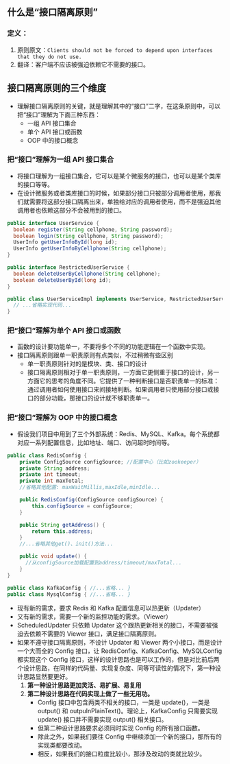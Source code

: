 ## 什么是“接口隔离原则”
### 定义：
1. 原则原文：`Clients should not be forced to depend upon interfaces that they do not use.`
2. 翻译：客户端不应该被强迫依赖它不需要的接口。

## 接口隔离原则的三个维度
- 理解接口隔离原则的关键，就是理解其中的“接口”二字，在这条原则中，可以把“接口”理解为下面三种东西：
  - 一组 API 接口集合
  - 单个 API 接口或函数
  - OOP 中的接口概念

### 把“接口”理解为一组 API 接口集合
  - 将接口理解为一组接口集合，它可以是某个微服务的接口，也可以是某个类库的接口等等。
  - 在设计微服务或者类库接口的时候，如果部分接口只被部分调用者使用，那我们就需要将这部分接口隔离出来，单独给对应的调用者使用，而不是强迫其他调用者也依赖这部分不会被用到的接口。

```java
public interface UserService {
  boolean register(String cellphone, String password);
  boolean login(String cellphone, String password);
  UserInfo getUserInfoById(long id);
  UserInfo getUserInfoByCellphone(String cellphone);
}

public interface RestrictedUserService {
  boolean deleteUserByCellphone(String cellphone);
  boolean deleteUserById(long id);
}

public class UserServiceImpl implements UserService, RestrictedUserService {
  // ...省略实现代码...
}
```

### 把“接口”理解为单个 API 接口或函数
- 函数的设计要功能单一，不要将多个不同的功能逻辑在一个函数中实现。
- 接口隔离原则跟单一职责原则有点类似，不过稍微有些区别
  - 单一职责原则针对的是模块、类、接口的设计
  - 接口隔离原则相对于单一职责原则，一方面它更侧重于接口的设计，另一方面它的思考的角度不同。它提供了一种判断接口是否职责单一的标准：通过调用者如何使用接口来间接地判断。如果调用者只使用部分接口或接口的部分功能，那接口的设计就不够职责单一。

### 把“接口”理解为 OOP 中的接口概念
- 假设我们项目中用到了三个外部系统：Redis、MySQL、Kafka。每个系统都对应一系列配置信息，比如地址、端口、访问超时时间等。

```java
public class RedisConfig {
    private ConfigSource configSource; //配置中心（比如zookeeper）
    private String address;
    private int timeout;
    private int maxTotal;
    //省略其他配置: maxWaitMillis,maxIdle,minIdle...

    public RedisConfig(ConfigSource configSource) {
        this.configSource = configSource;
    }

    public String getAddress() {
        return this.address;
    }
    //...省略其他get()、init()方法...

    public void update() {
      //从configSource加载配置到address/timeout/maxTotal...
    }
}

public class KafkaConfig { //...省略... }
public class MysqlConfig { //...省略... }
```

- 现有新的需求，要求 Redis 和 Kafka 配置信息可以热更新（Updater）
- 又有新的需求，需要一个新的监控功能的需求。（Viewer）
- ScheduledUpdater 只依赖 Updater 这个跟热更新相关的接口，不需要被强迫去依赖不需要的 Viewer 接口，满足接口隔离原则。
- 如果不遵守接口隔离原则，不设计 Updater 和 Viewer 两个小接口，而是设计一个大而全的 Config 接口，让 RedisConfig、KafkaConfig、MySQLConfig都实现这个 Config 接口，这样的设计思路也是可以工作的，但是对比前后两个设计思路，在同样的代码量、实现复杂度、同等可读性的情况下，第一种设计思路显然要更好。
  1. **第一种设计思路更加灵活、易扩展、易复用** 
  2. **第二种设计思路在代码实现上做了一些无用功。**
     - Config 接口中包含两类不相关的接口，一类是 update()，一类是 output() 和 outpuInPlainText()。理论上，KafkaConfig 只需要实现 update() 接口并不需要实现 output() 相关接口。
     - 但第二种设计思路要求必须同时实现 Config 的所有接口函数。
     - 除此之外，如果我们要往 Config 中继续添加一个新的接口，那所有的实现类都要改动。
     - 相反，如果我们的接口粒度比较小，那涉及改动的类就比较少。